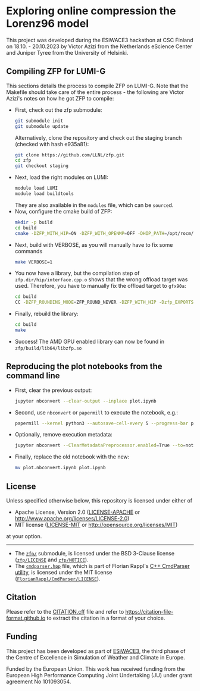 # Exploring online compression the Lorenz96 model

This project was developed during the ESiWACE3 hackathon at CSC Finland on 18.10. - 20.10.2023 by Victor Azizi from the Netherlands eScience Center and Juniper Tyree from the University of Helsinki.

## Compiling ZFP for LUMI-G

This sections details the process to compile ZFP on LUMI-G. Note that the Makefile should take care of the entire process - the following are Victor Azizi's notes on how he got ZFP to compile:

- First, check out the zfp submodule:
  ```bash
  git submodule init
  git submodule update
  ```
  Alternatively, clone the repository and check out the staging branch (checked with hash e935a81):
  ```bash
  git clone https://github.com/LLNL/zfp.git
  cd zfp
  git checkout staging
  ```
- Next, load the right modules on LUMI:
  ```bash
  module load LUMI
  module load buildtools
  ```
  They are also available in the `modules` file, which can be `source`d.
- Now, configure the cmake build of ZFP:
  ```bash
  mkdir -p build
  cd build
  cmake -DZFP_WITH_HIP=ON -DZFP_WITH_OPENMP=OFF -DHIP_PATH=/opt/rocm/hip -DCMAKE_C_COMPILER=hipcc -DCMAKE_CXX_COMPILER=hipcc -DBUILD_TESTING=OFF ../
  ```
- Next, build with VERBOSE, as you will manually have to fix some commands
  ```bash
  make VERBOSE=1
  ```
- You now have a library, but the compilation step of `zfp.dir/hip/interface.cpp.o` shows that the wrong offload target was used. Therefore, you have to manually fix the offload target to `gfx90a`:
  ```bash
  cd build
  CC -DZFP_ROUNDING_MODE=ZFP_ROUND_NEVER -DZFP_WITH_HIP -Dzfp_EXPORTS -I../../include -O3 -DNDEBUG --offload-arch=gfx90a -fPIC -std=gnu++14 -o CMakeFiles/zfp.dir/hip/interface.cpp.o -x hip -c ../../src/hip/interface.cpp
  ```
- Finally, rebuild the library:
  ```bash
  cd build
  make
  ```  
- Success! The AMD GPU enabled library can now be found in `zfp/build/lib64/libzfp.so`

## Reproducing the plot notebooks from the command line

- First, clear the previous output:
  ```bash
  jupyter nbconvert --clear-output --inplace plot.ipynb
  ```
- Second, use `nbconvert` or `papermill` to execute the notebook, e.g.:
  ```bash
  papermill --kernel python3 --autosave-cell-every 5 --progress-bar plot.ipynb plot.nbconvert.ipynb
  ```
- Optionally, remove execution metadata:
  ```bash
  jupyter nbconvert --ClearMetadataPreprocessor.enabled=True --to=notebook --inplace plot.nbconvert.ipynb
  ```
- Finally, replace the old notebook with the new:
  ```bash
  mv plot.nbconvert.ipynb plot.ipynb
  ```

## License

Unless specified otherwise below, this repository is licensed under either of

 * Apache License, Version 2.0
   ([LICENSE-APACHE](LICENSE-APACHE) or http://www.apache.org/licenses/LICENSE-2.0)
 * MIT license
   ([LICENSE-MIT](LICENSE-MIT) or http://opensource.org/licenses/MIT)

at your option.

---

- The [`zfp/`](https://github.com/LLNL/zfp/tree/e935a81d716a9e1d464ed214ed3c1c28157259ec) submodule, is licensed under the BSD 3-Clause license ([`zfp/LICENSE`](https://github.com/LLNL/zfp/blob/e935a81d716a9e1d464ed214ed3c1c28157259ec/LICENSE) and [`zfp/NOTICE`](https://github.com/LLNL/zfp/blob/e935a81d716a9e1d464ed214ed3c1c28157259ec/NOTICE)).
- The [`cmdparser.hpp`](cmdparser.hpp) file, which is part of Florian Rappl's [C++ CmdParser utility](https://github.com/FlorianRappl/CmdParser), is licensed under the MIT license ([`FlorianRappl/CmdParser/LICENSE`](https://github.com/FlorianRappl/CmdParser/blob/master/LICENSE)).

## Citation

Please refer to the [CITATION.cff](CITATION.cff) file and refer to https://citation-file-format.github.io to extract the citation in a format of your choice.

## Funding

This project has been developed as part of [ESiWACE3](https://www.esiwace.eu), the third phase of the Centre of Excellence in Simulation of Weather and Climate in Europe.

Funded by the European Union. This work has received funding from the European High Performance Computing Joint Undertaking (JU) under grant agreement No 101093054.
